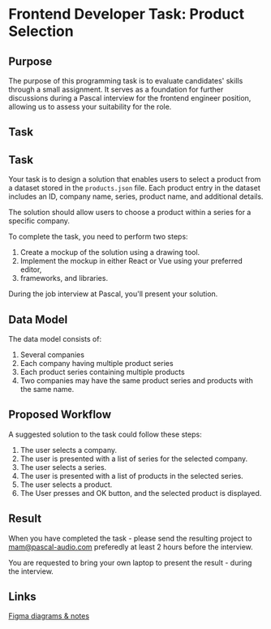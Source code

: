 # Frontend Developer Task: Product Selection

## Purpose

The purpose of this programming task is to evaluate candidates' skills through 
a small assignment. It serves as a foundation for further discussions during a 
Pascal interview for the frontend engineer position, allowing us to assess your suitability for the role.

## Task

## Task

Your task is to design a solution that enables users to select a product 
from a dataset stored in the `products.json` file. Each product entry in the
dataset includes an ID, company name, series, product name, and additional 
details.

The solution should allow users to choose a product within a series for a specific 
company.

To complete the task, you need to perform two steps:

1. Create a mockup of the solution using a drawing tool.
2. Implement the mockup in either React or Vue using your preferred editor, 
3. frameworks, and libraries.

During the job interview at Pascal, you'll present your solution. 

## Data Model

The data model consists of:
1. Several companies
2. Each company having multiple product series
3. Each product series containing multiple products
4. Two companies may have the same product series and products with the same name.

## Proposed Workflow

A suggested solution to the task could follow these steps:

1. The user selects a company.
2. The user is presented with a list of series for the selected company.
3. The user selects a series.
4. The user is presented with a list of products in the selected series.
5. The user selects a product.
6. The User presses and OK button, and the selected product is displayed.

## Result

When you have completed the task - please send the resulting project to 
mam@pascal-audio.com preferedly at least 2 hours before the interview. 

You are requested to bring your own laptop to present the result - 
during the interview.

## Links
[Figma diagrams & notes](https://www.figma.com/board/gHj5jQyf5O9ronXdVZJBpa/Pascal-uml?node-id=0-1&t=S5GD5NfwTEEhvYRV-1)


